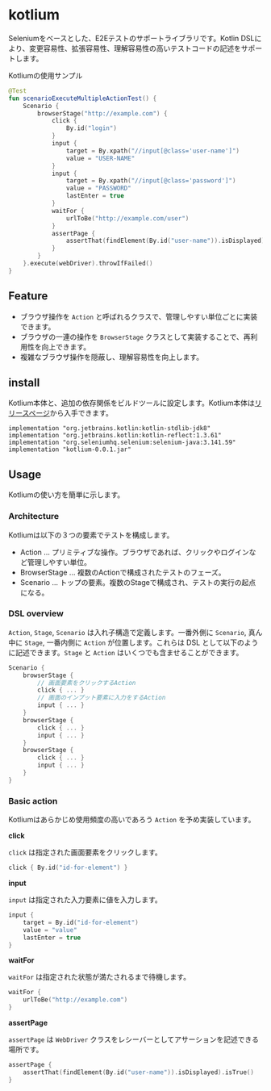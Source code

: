 # kotlium

Seleniumをベースとした、E2Eテストのサポートライブラリです。Kotlin DSLにより、変更容易性、拡張容易性、理解容易性の高いテストコードの記述をサポートします。

Kotliumの使用サンプル

``` kotlin
@Test
fun scenarioExecuteMultipleActionTest() {
    Scenario {
        browserStage("http://example.com") {
            click {
                By.id("login")
            }
            input {
                target = By.xpath("//input[@class='user-name']")
                value = "USER-NAME"
            }
            input {
                target = By.xpath("//input[@class='password']")
                value = "PASSWORD"
                lastEnter = true
            }
            waitFor {
                urlToBe("http://example.com/user")
            }
            assertPage {
                assertThat(findElement(By.id("user-name")).isDisplayed).isTrue()
            }
        }
    }.execute(webDriver).throwIfFailed()
}
```

## Feature

* ブラウザ操作を `Action` と呼ばれるクラスで、管理しやすい単位ごとに実装できます。
* ブラウザの一連の操作を `BrowserStage` クラスとして実装することで、再利用性を向上できます。
* 複雑なブラウザ操作を隠蔽し、理解容易性を向上します。

## install

Kotlium本体と、追加の依存関係をビルドツールに設定します。Kotlium本体は[リリースページ](https://github.com/BooookStore/kotlium/releases)から入手できます。

```
implementation "org.jetbrains.kotlin:kotlin-stdlib-jdk8"
implementation "org.jetbrains.kotlin:kotlin-reflect:1.3.61"
implementation "org.seleniumhq.selenium:selenium-java:3.141.59"
implementation "kotlium-0.0.1.jar"
```

## Usage

Kotliumの使い方を簡単に示します。

### Architecture

Kotliumは以下の３つの要素でテストを構成します。

* Action ... プリミティブな操作。ブラウザであれば、クリックやログインなど管理しやすい単位。
* BrowserStage ... 複数のActionで構成されたテストのフェーズ。
* Scenario ... トップの要素。複数のStageで構成され、テストの実行の起点になる。

### DSL overview

`Action`, `Stage`, `Scenario` は入れ子構造で定義します。一番外側に `Scenario`, 真ん中に `Stage`, 一番内側に `Action` が位置します。これらは DSL として以下のように記述できます。`Stage` と `Action` はいくつでも含ませることができます。

``` kotlin
Scenario {
    browserStage {
        // 画面要素をクリックするAction
        click { ... }
        // 画面のインプット要素に入力をするAction
        input { ... }
    }
    browserStage {
        click { ... }
        input { ... }
    }
    browserStage {
        click { ... }
        input { ... }
    }
}
```

### Basic action

Kotliumはあらかじめ使用頻度の高いであろう `Action` を予め実装しています。

**click**

`click` は指定された画面要素をクリックします。

```kotlin
click { By.id("id-for-element") }
```

**input**

`input` は指定された入力要素に値を入力します。

```kotlin
input {
    target = By.id("id-for-element")
    value = "value"
    lastEnter = true
}
```

**waitFor**

`waitFor` は指定された状態が満たされるまで待機します。

```kotlin
waitFor {
    urlToBe("http://example.com")
}
```

**assertPage**

`assertPage` は `WebDriver` クラスをレシーバーとしてアサーションを記述できる場所です。

```kotlin
assertPage {
    assertThat(findElement(By.id("user-name")).isDisplayed).isTrue()
}
```